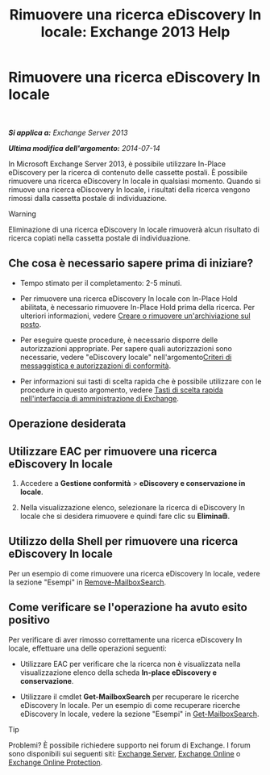 ﻿---
title: 'Rimuovere una ricerca eDiscovery In locale: Exchange 2013 Help'
TOCTitle: Rimuovere una ricerca eDiscovery In locale
ms:assetid: 78461a78-1255-4a26-9d36-c6b8eb82a4f9
ms:mtpsurl: https://technet.microsoft.com/it-it/library/Dd298078(v=EXCHG.150)
ms:contentKeyID: 50481004
ms.date: 05/22/2018
mtps_version: v=EXCHG.150
ms.translationtype: MT
---

# Rimuovere una ricerca eDiscovery In locale

 

_**Si applica a:** Exchange Server 2013_

_**Ultima modifica dell'argomento:** 2014-07-14_

In Microsoft Exchange Server 2013, è possibile utilizzare In-Place eDiscovery per la ricerca di contenuto delle cassette postali. È possibile rimuovere una ricerca eDiscovery In locale in qualsiasi momento. Quando si rimuove una ricerca eDiscovery In locale, i risultati della ricerca vengono rimossi dalla cassetta postale di individuazione.


> [!WARNING]
> Eliminazione di una ricerca eDiscovery In locale rimuoverà alcun risultato di ricerca copiati nella cassetta postale di individuazione.



## Che cosa è necessario sapere prima di iniziare?

  - Tempo stimato per il completamento: 2-5 minuti.

  - Per rimuovere una ricerca eDiscovery In locale con In-Place Hold abilitata, è necessario rimuovere In-Place Hold prima della ricerca. Per ulteriori informazioni, vedere [Creare o rimuovere un'archiviazione sul posto](https://docs.microsoft.com/it-it/exchange/security-and-compliance/create-or-remove-in-place-holds).

  - Per eseguire queste procedure, è necessario disporre delle autorizzazioni appropriate. Per sapere quali autorizzazioni sono necessarie, vedere "eDiscovery locale" nell'argomento[Criteri di messaggistica e autorizzazioni di conformità](messaging-policy-and-compliance-permissions-exchange-2013-help.md).

  - Per informazioni sui tasti di scelta rapida che è possibile utilizzare con le procedure in questo argomento, vedere [Tasti di scelta rapida nell'interfaccia di amministrazione di Exchange](keyboard-shortcuts-in-the-exchange-admin-center-exchange-online-protection-help.md).

## Operazione desiderata

## Utilizzare EAC per rimuovere una ricerca eDiscovery In locale

1.  Accedere a **Gestione conformità** \> **eDiscovery e conservazione in locale**.

2.  Nella visualizzazione elenco, selezionare la ricerca di eDiscovery In locale che si desidera rimuovere e quindi fare clic su **Elimina**![Icona Elimina](images/Dd979797.14f639f6-61e8-4418-bbfb-0db14de9d2f5(EXCHG.150).gif "Icona Elimina").

## Utilizzo della Shell per rimuovere una ricerca eDiscovery In locale

Per un esempio di come rimuovere una ricerca eDiscovery In locale, vedere la sezione "Esempi" in [Remove-MailboxSearch](https://technet.microsoft.com/it-it/library/dd298130\(v=exchg.150\)).

## Come verificare se l'operazione ha avuto esito positivo

Per verificare di aver rimosso correttamente una ricerca eDiscovery In locale, effettuare una delle operazioni seguenti:

  - Utilizzare EAC per verificare che la ricerca non è visualizzata nella visualizzazione elenco della scheda **In-place eDiscovery e conservazione**.

  - Utilizzare il cmdlet **Get-MailboxSearch** per recuperare le ricerche eDiscovery In locale. Per un esempio di come recuperare ricerche eDiscovery In locale, vedere la sezione "Esempi" in [Get-MailboxSearch](https://technet.microsoft.com/it-it/library/dd351021\(v=exchg.150\)).


> [!TIP]
> Problemi? È possibile richiedere supporto nei forum di Exchange. I forum sono disponibili sui seguenti siti: <A href="https://go.microsoft.com/fwlink/p/?linkid=60612">Exchange Server</A>, <A href="https://go.microsoft.com/fwlink/p/?linkid=267542">Exchange Online</A> o <A href="https://go.microsoft.com/fwlink/p/?linkid=285351">Exchange Online Protection</A>.


